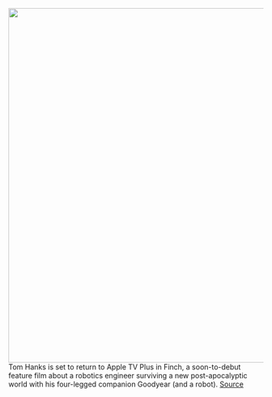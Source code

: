 <img src='https://cdn.vox-cdn.com/thumbor/8xguBaepVo-t811jXSWtBqhjug4=/0x0:6048x4029/1200x800/filters:focal(1839x695:2805x1661)/cdn.vox-cdn.com/uploads/chorus_image/image/69884534/081221_Apple_Films_Tom_Hanks_Finch.0.jpg' width='700px' /><br/>
Tom Hanks is set to return to Apple TV Plus in Finch, a soon-to-debut feature film about a robotics engineer surviving a new post-apocalyptic world with his four-legged companion Goodyear (and a robot).
<a href='https://www.theverge.com/2021/9/20/22684504/apple-tv-plus-finch-trailer-dog-robot-tom-hanks'> Source <a/>